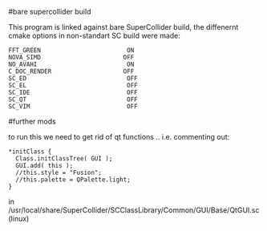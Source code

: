 #bare supercollider build

This program is linked against bare SuperCollider build, the diffenernt cmake options in non-standart SC build were made:

```
FFT_GREEN                        ON
NOVA_SIMD                       OFF
NO_AVAHI                         ON
C_DOC_RENDER                    OFF
SC_ED                            OFF
SC_EL                            OFF
SC_IDE                           OFF
SC_QT                            OFF
SC_VIM                           OFF
```

#further mods

to run this we need to get rid of qt functions .. i.e. commenting out:

```
*initClass {
  Class.initClassTree( GUI );
  GUI.add( this );
  //this.style = "Fusion";
  //this.palette = QPalette.light;
}

```

in /usr/local/share/SuperCollider/SCClassLibrary/Common/GUI/Base/QtGUI.sc (linux)
